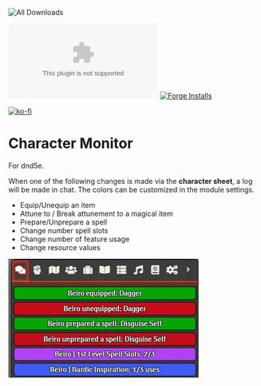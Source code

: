 ![All Downloads](https://img.shields.io/github/downloads/jessev14/dnd5e-character-monitor/total?style=for-the-badge)

![Latest Release Download Count](https://img.shields.io/github/downloads/jessev14/dnd5e-character-monitor/latest/CM.zip)
[![Forge Installs](https://img.shields.io/badge/dynamic/json?label=Forge%20Installs&query=package.installs&suffix=%25&url=https%3A%2F%2Fforge-vtt.com%2Fapi%2Fbazaar%2Fpackage%2Fdnd5e-character-monitor&colorB=4aa94a)](https://forge-vtt.com/bazaar#package=dnd5e-character-monitor)

[![ko-fi](https://ko-fi.com/img/githubbutton_sm.svg)](https://ko-fi.com/jessev14)

# Character Monitor

For dnd5e.

When one of the following changes is made via the **character sheet**, a log will be made in chat. The colors can be customized in the module settings.

* Equip/Unequip an item
* Attune to / Break attunement to a magical item
* Prepare/Unprepare a spell
* Change number spell slots
* Change number of feature usage
* Change resource values

<img src="/img/character-monitor.png">
